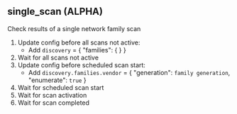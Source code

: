 
## single_scan (ALPHA)

Check results of a single network family scan

1. Update config before all scans not active:
    * Add `discovery` = { "families": {  } }
1. Wait for all scans not active
1. Update config before scheduled scan start:
    * Add `discovery.families.vendor` = { "generation": `family generation`, "enumerate": `true` }
1. Wait for scheduled scan start
1. Wait for scan activation
1. Wait for scan completed
